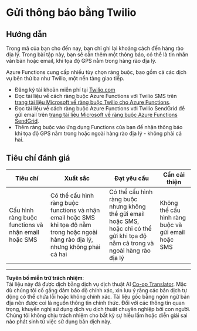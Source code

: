 <!--
CO_OP_TRANSLATOR_METADATA:
{
  "original_hash": "5cb65a6ec4387ed177e145347e8e308e",
  "translation_date": "2025-08-27T23:59:12+00:00",
  "source_file": "3-transport/lessons/4-geofences/assignment.md",
  "language_code": "vi"
}
-->
# Gửi thông báo bằng Twilio

## Hướng dẫn

Trong mã của bạn cho đến nay, bạn chỉ ghi lại khoảng cách đến hàng rào địa lý. Trong bài tập này, bạn sẽ cần thêm một thông báo, có thể là tin nhắn văn bản hoặc email, khi tọa độ GPS nằm trong hàng rào địa lý.

Azure Functions cung cấp nhiều tùy chọn ràng buộc, bao gồm cả các dịch vụ bên thứ ba như Twilio, một nền tảng giao tiếp.

* Đăng ký tài khoản miễn phí tại [Twilio.com](https://www.twilio.com)
* Đọc tài liệu về cách ràng buộc Azure Functions với Twilio SMS trên [trang tài liệu Microsoft về ràng buộc Twilio cho Azure Functions](https://docs.microsoft.com/azure/azure-functions/functions-bindings-twilio?WT.mc_id=academic-17441-jabenn&tabs=python).
* Đọc tài liệu về cách ràng buộc Azure Functions với Twilio SendGrid để gửi email trên [trang tài liệu Microsoft về ràng buộc Azure Functions SendGrid](https://docs.microsoft.com/azure/azure-functions/functions-bindings-sendgrid?WT.mc_id=academic-17441-jabenn&tabs=python).
* Thêm ràng buộc vào ứng dụng Functions của bạn để nhận thông báo khi tọa độ GPS nằm trong hoặc ngoài hàng rào địa lý - không phải cả hai.

## Tiêu chí đánh giá

| Tiêu chí | Xuất sắc | Đạt yêu cầu | Cần cải thiện |
| -------- | --------- | ----------- | ------------- |
| Cấu hình ràng buộc functions và nhận email hoặc SMS | Có thể cấu hình ràng buộc functions và nhận email hoặc SMS khi tọa độ nằm trong hoặc ngoài hàng rào địa lý, nhưng không phải cả hai | Có thể cấu hình ràng buộc nhưng không thể gửi email hoặc SMS, hoặc chỉ có thể gửi khi tọa độ nằm cả trong và ngoài hàng rào địa lý | Không thể cấu hình ràng buộc và gửi email hoặc SMS |

---

**Tuyên bố miễn trừ trách nhiệm**:  
Tài liệu này đã được dịch bằng dịch vụ dịch thuật AI [Co-op Translator](https://github.com/Azure/co-op-translator). Mặc dù chúng tôi cố gắng đảm bảo độ chính xác, xin lưu ý rằng các bản dịch tự động có thể chứa lỗi hoặc không chính xác. Tài liệu gốc bằng ngôn ngữ bản địa nên được coi là nguồn thông tin chính thức. Đối với các thông tin quan trọng, khuyến nghị sử dụng dịch vụ dịch thuật chuyên nghiệp bởi con người. Chúng tôi không chịu trách nhiệm cho bất kỳ sự hiểu lầm hoặc diễn giải sai nào phát sinh từ việc sử dụng bản dịch này.
